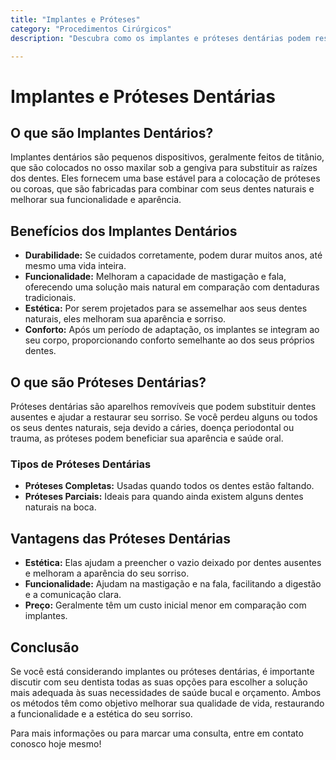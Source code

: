 ```yaml
---
title: "Implantes e Próteses"
category: "Procedimentos Cirúrgicos"
description: "Descubra como os implantes e próteses dentárias podem restaurar a funcionalidade e a estética do seu sorriso, oferecendo soluções duradouras para dentes perdidos ou danificados."

---
```


# Implantes e Próteses Dentárias

## O que são Implantes Dentários?

Implantes dentários são pequenos dispositivos, geralmente feitos de titânio, que são colocados no osso maxilar sob a gengiva para substituir as raízes dos dentes. Eles fornecem uma base estável para a colocação de próteses ou coroas, que são fabricadas para combinar com seus dentes naturais e melhorar sua funcionalidade e aparência.

## Benefícios dos Implantes Dentários

- **Durabilidade:** Se cuidados corretamente, podem durar muitos anos, até mesmo uma vida inteira.
- **Funcionalidade:** Melhoram a capacidade de mastigação e fala, oferecendo uma solução mais natural em comparação com dentaduras tradicionais.
- **Estética:** Por serem projetados para se assemelhar aos seus dentes naturais, eles melhoram sua aparência e sorriso.
- **Conforto:** Após um período de adaptação, os implantes se integram ao seu corpo, proporcionando conforto semelhante ao dos seus próprios dentes.

## O que são Próteses Dentárias?

Próteses dentárias são aparelhos removíveis que podem substituir dentes ausentes e ajudar a restaurar seu sorriso. Se você perdeu alguns ou todos os seus dentes naturais, seja devido a cáries, doença periodontal ou trauma, as próteses podem beneficiar sua aparência e saúde oral.

### Tipos de Próteses Dentárias

- **Próteses Completas:** Usadas quando todos os dentes estão faltando.
- **Próteses Parciais:** Ideais para quando ainda existem alguns dentes naturais na boca.

## Vantagens das Próteses Dentárias

- **Estética:** Elas ajudam a preencher o vazio deixado por dentes ausentes e melhoram a aparência do seu sorriso.
- **Funcionalidade:** Ajudam na mastigação e na fala, facilitando a digestão e a comunicação clara.
- **Preço:** Geralmente têm um custo inicial menor em comparação com implantes.

## Conclusão

Se você está considerando implantes ou próteses dentárias, é importante discutir com seu dentista todas as suas opções para escolher a solução mais adequada às suas necessidades de saúde bucal e orçamento. Ambos os métodos têm como objetivo melhorar sua qualidade de vida, restaurando a funcionalidade e a estética do seu sorriso.

Para mais informações ou para marcar uma consulta, entre em contato conosco hoje mesmo!

